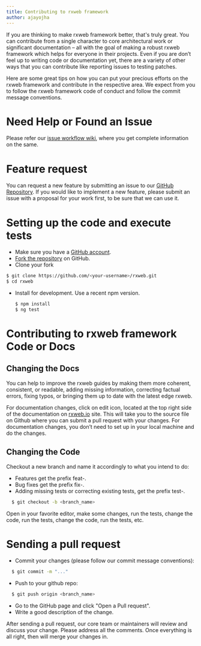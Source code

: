 ```yaml
---
title: Contributing to rxweb framework
author: ajayojha
---
```

If you are thinking to make rxweb framework better, that's truly great. You can contribute from a single character to core architectural work or significant documentation – all with the goal of making a robust rxweb framework which helps for everyone in their projects. Even if you are don’t feel up to writing code or documentation yet, there are a variety of other ways that you can contribute like reporting issues to testing patches. 

Here are some great tips on how you can put your precious efforts on the rxweb framework and contribute in the respective area. We expect from you to follow the rxweb framework code of conduct and follow the commit message conventions. 

# Need Help or Found an Issue
Please refer our [issue workflow wiki](https://github.com/rxweb/rxweb/wiki/rxweb-issue-workflow), where you get complete information on the same.

# Feature request
You can request a new feature by submitting an issue to our [GitHub Repository](https://github.com/rxweb/rxweb/issues/new/choose). If you would like to implement a new feature, please submit an issue with a proposal for your work first, to be sure that we can use it.

# Setting up the code and execute tests
* Make sure you have a [GitHub account](https://github.com/signup/free).
* [Fork the repository](https://github.com/rxweb/rxweb/fork) on GitHub.
*	Clone your fork
  ```bash
  $ git clone https://github.com/<your-username>/rxweb.git
  $ cd rxweb
  ```
* Install for development. Use a recent npm version.
  ```bash
  $ npm install
  $ ng test
  ```
# Contributing to rxweb framework Code or Docs
## Changing the Docs
You can help to improve the rxweb guides by making them more coherent, consistent, or readable, adding missing information, correcting factual errors, fixing typos, or bringing them up to date with the latest edge rxweb.

For documentation changes, click on edit icon, located at the top right side of the documentation on [rxweb.io](https://rxweb.io) site. This will take you to the source file on Github where you can submit a pull request with your changes. For documentation changes, you don’t need to set up in your local machine and do the changes.

## Changing the Code
Checkout a new branch and name it accordingly to what you intend to do:
* Features get the prefix feat-.
* Bug fixes get the prefix fix-.
* Adding missing tests or correcting existing tests, get the prefix test-.
```bash
  $ git checkout -b <branch_name>
```
Open in your favorite editor, make some changes, run the tests, change the code, run the tests, change the code, run the tests, etc.

# Sending a pull request
* Commit your changes (please follow our commit message conventions):
```bash
  $ git commit -m "..."
```
* Push to your github repo:
```bash
  $ git push origin <branch_name>
```
* Go to the GitHub page and click "Open a Pull request".
* Write a good description of the change.

After sending a pull request, our core team or maintainers will review and discuss your change. Please address all the comments. Once everything is all right, then will merge your changes in.
